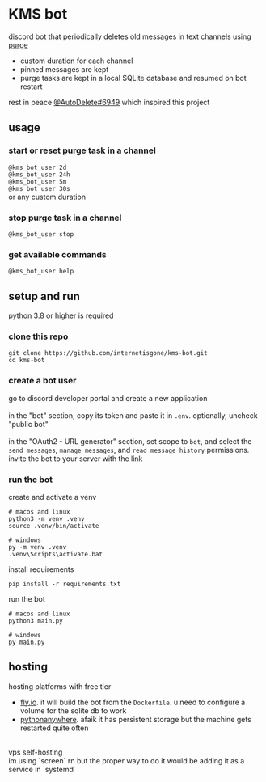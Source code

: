 # KMS bot
discord bot that periodically deletes old messages in text channels using [purge](https://discordpy.readthedocs.io/en/stable/api.html?highlight=purge#discord.TextChannel.purge)<br>
- custom duration for each channel 
- pinned messages are kept
- purge tasks are kept in a local SQLite database and resumed on bot restart<br>

rest in peace [@AutoDelete#6949](https://github.com/riking/AutoDelete) which inspired this project

## usage
### start or reset purge task in a channel
`@kms_bot_user 2d`<br>
`@kms_bot_user 24h`<br>
`@kms_bot_user 5m`<br>
`@kms_bot_user 30s`<br>
or any custom duration 
### stop purge task in a channel
`@kms_bot_user stop`
### get available commands
`@kms_bot_user help`

## setup and run
python 3.8 or higher is required<br>
### clone this repo
```
git clone https://github.com/internetisgone/kms-bot.git
cd kms-bot
```
### create a bot user
go to discord developer portal and create a new application<br><br>
in the "bot" section, copy its token and paste it in `.env`. optionally, uncheck "public bot"<br><br>
in the "OAuth2 - URL generator" section, set scope to `bot`, and select the `send messages`, `manage messages`, and `read message history` permissions. invite the bot to your server with the link 
### run the bot
create and activate a venv
```
# macos and linux
python3 -m venv .venv
source .venv/bin/activate

# windows
py -m venv .venv
.venv\Scripts\activate.bat
```
install requirements
```
pip install -r requirements.txt
```
run the bot
```
# macos and linux
python3 main.py

# windows
py main.py
```

## hosting
hosting platforms with free tier 
- [fly.io](https://fly.io/). it will build the bot from the `Dockerfile`. u need to configure a volume for the sqlite db to work
- [pythonanywhere](https://www.pythonanywhere.com/). afaik it has persistent storage but the machine gets restarted quite often
<br>
vps self-hosting<br>
im using `screen` rn but the proper way to do it would be adding it as a service in `systemd`
